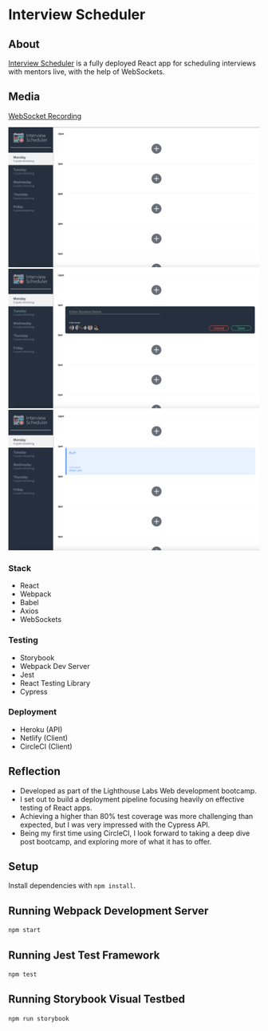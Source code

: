 # Interview Scheduler

## About
[Interview Scheduler](https://nifty-poincare-b9a997.netlify.app/ "Interview Scheduler Home Page") is a fully deployed React app for scheduling interviews with mentors live, with the help of WebSockets.

## Media
[WebSocket Recording](https://youtu.be/5ySYhE-FUo8)

![Empty](./screenshots/empty.png)
![Form](./screenshots/form.png)
![Show](./screenshots/show.png)

### Stack
- React 
- Webpack
- Babel
- Axios
- WebSockets

### Testing
- Storybook
- Webpack Dev Server
- Jest
- React Testing Library
- Cypress

### Deployment
- Heroku (API)
- Netlify (Client)
- CircleCI (Client)

## Reflection
- Developed as part of the Lighthouse Labs Web development bootcamp.
- I set out to build a deployment pipeline focusing heavily on effective testing of React apps.
- Achieving a higher than 80% test coverage was more challenging than expected, but I was very impressed with the Cypress API.
- Being my first time using CircleCI, I look forward to taking a deep dive post bootcamp, and exploring more of what it has to offer.

## Setup

Install dependencies with `npm install`.

## Running Webpack Development Server

```sh
npm start
```

## Running Jest Test Framework

```sh
npm test
```

## Running Storybook Visual Testbed

```sh
npm run storybook
```